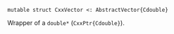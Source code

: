 ```
mutable struct CxxVector <: AbstractVector{Cdouble}
```

Wrapper of a `double*` (`CxxPtr{Cdouble}`).
